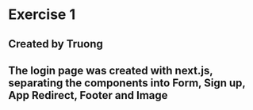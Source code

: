 # Exercise 1
## Created by Truong
## The login page was created with next.js, separating the components into Form, Sign up, App Redirect, Footer and Image
